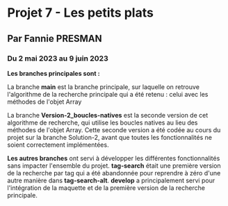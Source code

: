 # Projet 7 - Les petits plats
## Par Fannie PRESMAN 
### Du 2 mai 2023 au 9 juin 2023

**Les branches principales sont :**


La branche **main** est la branche principale, sur laquelle on retrouve l'algorithme de la recherche principale qui a été retenu : celui avec les méthodes de l'objet Array

La branche **Version-2_boucles-natives** est la seconde version de cet algorithme de recherche, qui utilise les boucles natives au lieu des méthodes de l'objet Array. Cette seconde version a été codée au cours du projet sur la branche Solution-2, avant que toutes les fonctionnalités ne soient correctement implémentées.



**Les autres branches** ont servi à développer les différentes fonctionnalités sans impacter l'ensemble du projet. **tag-search** était une première version de la recherche par tag qui a été abandonnée pour reprendre à zéro d'une autre manière dans **tag-search-alt**.
**develop** a principalement servi pour l'intégration de la maquette et de la première version de la recherche principale.

